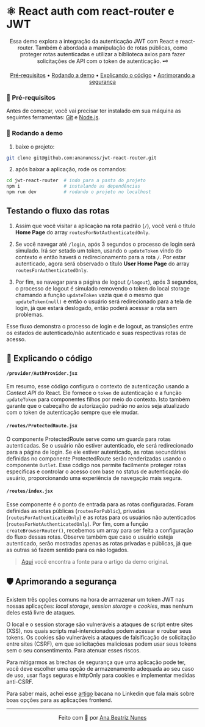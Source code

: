 # ⚛️ React auth com react-router e JWT

<p align="center">
  Essa demo explora a integração da autenticação JWT com React e 
  react-router. Também é abordada a manipulação de rotas públicas, 
  como proteger rotas autenticadas e utilizar a biblioteca axios para 
  fazer solicitações de API com o token de autenticação. 🗝️
</p>

<p align="center">
 <a href="#📝-pre-requisitos">Pré-requisitos</a> • 
 <a href="#🎲-rodando-a-demo">Rodando a demo</a> •
 <a href="#🧩-explicando-o-codigo">Explicando o código</a> •
 <a href="🛡️-aprimorando-a-seguranca">Aprimorando a segurança</a>
</p>

### 📝 Pré-requisitos 

Antes de começar, você vai precisar ter instalado em sua máquina as 
seguintes ferramentas: [Git](https://git-scm.com) e
[Node.js](https://nodejs.org/en/).

### 🎲 Rodando a demo

1. baixe o projeto:

```bash
git clone git@github.com:ananuness/jwt-react-router.git
```

2. após baixar a aplicação, rode os comandos:

```bash
cd jwt-react-router  # indo para a pasta do projeto
npm i                # instalando as dependências
npm run dev          # rodando o projeto no localhost 
```

## Testando o fluxo das rotas

1. Assim que você visitar a aplicação na rota padrão (`/`), você verá
o título **Home Page** do array `routesForNotAuthenticatedOnly`.

2. Se você navegar até `/login`, após 3 segundos o processo de login
será simulado. Irá ser setado um token, usando o `updateToken` vindo
do contexto e então haverá o redirecionamento para a rota `/`. Por
estar autenticado, agora será observado o título **User Home Page** do
array `routesForAuthenticatedOnly`.

3. Por fim, se navegar para a página de logout (`/logout`), após 3
segundos, o processo de logout é simulado removendo o token do local
storage chamando a função `updateToken` vazia que é o mesmo que 
`updateToken(null)` e então o usuário será redirecionado para a tela
de login, já que estará deslogado, então poderá acessar a rota sem
problemas.

Esse fluxo demonstra o processo de login e de logout, as transições
entre os estados de autenticado/não autenticado e suas respectivas
rotas de acesso.

## 🧩 Explicando o código

#### `/provider/AuthProvider.jsx` 

Em resumo, esse código configura o contexto de autenticação usando a 
*Context API* do React. Ele fornece o `token` de autenticação e a 
função `updateToken` para componentes filhos por meio do contexto. 
Isto também garante que o cabeçalho de autorização padrão no axios 
seja atualizado com o token de autenticação sempre que ele mudar.

#### `/routes/ProtectedRoute.jsx`

O componente ProtectedRoute serve como um guarda para rotas 
autenticadas. Se o usuário não estiver autenticado, ele será 
redirecionado para a página de login. Se ele estiver autenticado, as 
rotas secundárias definidas no componente ProtectedRoute serão 
renderizadas usando o componente `Outlet`. Esse código nos permite 
facilmente proteger rotas específicas e controlar o acesso com base no 
status de autenticação do usuário, proporcionando uma experiência de 
navegação mais segura.

#### `/routes/index.jsx`

Esse componente é o ponto de entrada para as rotas configuradas. Foram 
definidas as rotas públicas (`routesForPublic`), privadas 
(`routesForAuthenticatedOnly`) e as rotas para os usuários não 
autenticados (`routesForNotAuthenticatedOnly`). Por fim, com a função 
`createBrowserRouter()`, recebemos um array para ser feita a 
configuração do fluxo dessas rotas. Observe também que caso o usuário
esteja autenticado, serão mostradas apenas as rotas privadas e 
públicas, já que as outras só fazem sentido para os não logados.

> [Aqui](https://dev.to/sanjayttg/jwt-authentication-in-react-with-react-router-1d03?utm_source=reactdigest&utm_medium&utm_campaign=1655) 
> você encontra a fonte para o artigo da demo original.

## 🛡️ Aprimorando a segurança

Existem três opções comuns na hora de armazenar um token JWT nas 
nossas aplicações: *local storage*, *session storage* e *cookies*, mas 
nenhum deles está livre de ataques. 

O local e o session storage são vulneráveis ​​a ataques de script entre 
sites (XSS), nos quais scripts mal-intencionados podem acessar e 
roubar seus tokens. Os cookies são vulneráveis ​​a ataques de 
falsificação de solicitação entre sites (CSRF), em que solicitações 
maliciosas podem usar seus tokens sem o seu consentimento. Para 
atenuar esses riscos.

Para mitigarmos as brechas de segurança que uma aplicação pode ter, 
você deve escolher uma opção de armazenamento adequada ao seu caso de 
uso, usar flags seguras e httpOnly para cookies e implementar medidas 
anti-CSRF.

Para saber mais, achei esse 
[artigo](https://www.linkedin.com/advice/0/how-do-you-secure-jwt-tokens-your-front-end) 
bacana no Linkedin que fala mais sobre boas opções para as aplicações
frontend.

<hr>

<p align="center">
  Feito com 🩵 por
  <a align="center" href="https://www.linkedin.com/in/ana-beatriz-nunes/">
    Ana Beatriz Nunes
  </a>
</p>